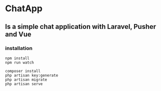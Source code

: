 # ChatApp
## Is a simple chat application with Laravel, Pusher and Vue
### installation
```
npm install
npm run watch

composer install
php artisan key:generate
php artisan migrate
php artisan serve
```
